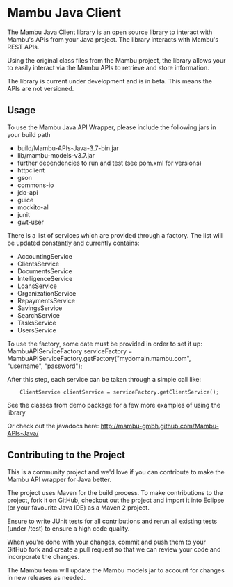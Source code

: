 Mambu Java Client
===================

The Mambu Java Client library is an open source library to interact with Mambu's APIs from your Java project. 
The library interacts with Mambu's REST APIs.

Using the original class files from the Mambu project, the library allows your to easily interact via the Mambu APIs to retrieve and store information. 

The library is current under development and is in beta. This means the APIs are not versioned.

Usage
-----

To use the Mambu Java API Wrapper, please include the following jars in your build path

* build/Mambu-APIs-Java-3.7-bin.jar
* lib/mambu-models-v3.7.jar
* further dependencies to run and test (see pom.xml for versions)
 * httpclient
 * gson
 * commons-io
 * jdo-api
 * guice
 * mockito-all
 * junit
 * gwt-user

There is a list of services which are provided through a factory.
The list will be updated constantly and currently contains:

- AccountingService
- ClientsService
- DocumentsService
- IntelligenceService
- LoansService
- OrganizationService
- RepaymentsService
- SavingsService
- SearchService
- TasksService
- UsersService

To use the factory, some date must be provided in order to set it up:
	MambuAPIServiceFactory serviceFactory = MambuAPIServiceFactory.getFactory("mydomain.mambu.com", "username", "password");

After this step, each service can be taken through a simple call like:

		ClientService clientService = serviceFactory.getClientService();

See the classes from demo package for a few more examples of using the library

Or check out the javadocs here: http://mambu-gmbh.github.com/Mambu-APIs-Java/

Contributing to the Project
-----
This is a community project and we'd love if you can contribute to make the Mambu API wrapper for Java better.

The project uses Maven for the build process. To make contributions to the project, fork it on GitHub, checkout out the project and import it into Eclipse (or your favourite Java IDE) as a Maven 2 project.

Ensure to write JUnit tests for all contributions and rerun all existing tests (under /test) to ensure a high code quality.

When you're done with your changes, commit and push them to your GitHub fork and create a pull request so that we can review your code and incorporate the changes.

The Mambu team will update the Mambu models jar to account for changes in new releases as needed.

